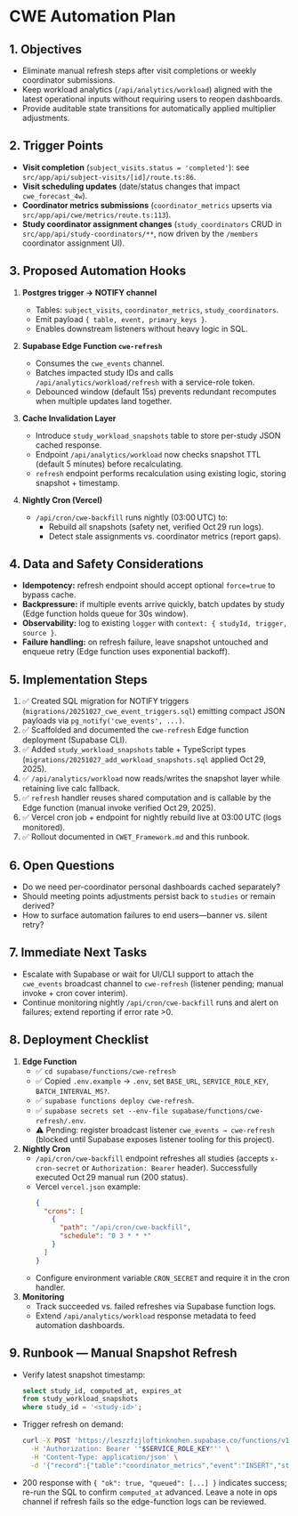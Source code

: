 # CWE Automation Plan

## 1. Objectives
- Eliminate manual refresh steps after visit completions or weekly coordinator submissions.
- Keep workload analytics (`/api/analytics/workload`) aligned with the latest operational inputs without requiring users to reopen dashboards.
- Provide auditable state transitions for automatically applied multiplier adjustments.

## 2. Trigger Points
- **Visit completion** (`subject_visits.status = 'completed'`): see `src/app/api/subject-visits/[id]/route.ts:86`.
- **Visit scheduling updates** (date/status changes that impact `cwe_forecast_4w`).
- **Coordinator metrics submissions** (`coordinator_metrics` upserts via `src/app/api/cwe/metrics/route.ts:113`).
- **Study coordinator assignment changes** (`study_coordinators` CRUD in `src/app/api/study-coordinators/**`, now driven by the `/members` coordinator assignment UI).

## 3. Proposed Automation Hooks
1. **Postgres trigger → NOTIFY channel**
   - Tables: `subject_visits`, `coordinator_metrics`, `study_coordinators`.
   - Emit payload `{ table, event, primary_keys }`.
   - Enables downstream listeners without heavy logic in SQL.

2. **Supabase Edge Function `cwe-refresh`**
   - Consumes the `cwe_events` channel.
   - Batches impacted study IDs and calls `/api/analytics/workload/refresh` with a service-role token.
   - Debounced window (default 15s) prevents redundant recomputes when multiple updates land together.

3. **Cache Invalidation Layer**
   - Introduce `study_workload_snapshots` table to store per-study JSON cached response.
   - Endpoint `/api/analytics/workload` now checks snapshot TTL (default 5 minutes) before recalculating.
   - `refresh` endpoint performs recalculation using existing logic, storing snapshot + timestamp.

4. **Nightly Cron (Vercel)**
   - `/api/cron/cwe-backfill` runs nightly (03:00 UTC) to:
     - Rebuild all snapshots (safety net, verified Oct 29 run logs).
     - Detect stale assignments vs. coordinator metrics (report gaps).

## 4. Data and Safety Considerations
- **Idempotency:** refresh endpoint should accept optional `force=true` to bypass cache.
- **Backpressure:** if multiple events arrive quickly, batch updates by study (Edge function holds queue for 30s window).
- **Observability:** log to existing `logger` with `context: { studyId, trigger, source }`.
- **Failure handling:** on refresh failure, leave snapshot untouched and enqueue retry (Edge function uses exponential backoff).

## 5. Implementation Steps
1. ✅ Created SQL migration for NOTIFY triggers (`migrations/20251027_cwe_event_triggers.sql`) emitting compact JSON payloads via `pg_notify('cwe_events', ...)`.
2. ✅ Scaffolded and documented the `cwe-refresh` Edge function deployment (Supabase CLI).
3. ✅ Added `study_workload_snapshots` table + TypeScript types (`migrations/20251027_add_workload_snapshots.sql` applied Oct 29, 2025).
4. ✅ `/api/analytics/workload` now reads/writes the snapshot layer while retaining live calc fallback.
5. ✅ `refresh` handler reuses shared computation and is callable by the Edge function (manual invoke verified Oct 29, 2025).
6. ✅ Vercel cron job + endpoint for nightly rebuild live at 03:00 UTC (logs monitored).
7. ✅ Rollout documented in `CWET_Framework.md` and this runbook.

## 6. Open Questions
- Do we need per-coordinator personal dashboards cached separately?
- Should meeting points adjustments persist back to `studies` or remain derived?
- How to surface automation failures to end users—banner vs. silent retry?

## 7. Immediate Next Tasks
- Escalate with Supabase or wait for UI/CLI support to attach the `cwe_events` broadcast channel to `cwe-refresh` (listener pending; manual invoke + cron cover interim).
- Continue monitoring nightly `/api/cron/cwe-backfill` runs and alert on failures; extend reporting if error rate >0.

## 8. Deployment Checklist
1. **Edge Function**
   - ✅ `cd supabase/functions/cwe-refresh`
   - ✅ Copied `.env.example` → `.env`, set `BASE_URL`, `SERVICE_ROLE_KEY`, `BATCH_INTERVAL_MS?`.
   - ✅ `supabase functions deploy cwe-refresh`.
   - ✅ `supabase secrets set --env-file supabase/functions/cwe-refresh/.env`.
   - ⚠️ Pending: register broadcast listener `cwe_events → cwe-refresh` (blocked until Supabase exposes listener tooling for this project).
2. **Nightly Cron**
   - `/api/cron/cwe-backfill` endpoint refreshes all studies (accepts `x-cron-secret` or `Authorization: Bearer` header). Successfully executed Oct 29 manual run (200 status).
   - Vercel `vercel.json` example:
     ```json
     {
       "crons": [
         {
           "path": "/api/cron/cwe-backfill",
           "schedule": "0 3 * * *"
         }
       ]
     }
     ```
   - Configure environment variable `CRON_SECRET` and require it in the cron handler.
3. **Monitoring**
   - Track succeeded vs. failed refreshes via Supabase function logs.
   - Extend `/api/analytics/workload` response metadata to feed automation dashboards.

## 9. Runbook — Manual Snapshot Refresh
- Verify latest snapshot timestamp:
  ```sql
  select study_id, computed_at, expires_at
  from study_workload_snapshots
  where study_id = '<study-id>';
  ```
- Trigger refresh on demand:
  ```bash
  curl -X POST 'https://leszzfzjloftinknohen.supabase.co/functions/v1/cwe-refresh' \
    -H 'Authorization: Bearer '"$SERVICE_ROLE_KEY"'' \
    -H 'Content-Type: application/json' \
    -d '{"record":{"table":"coordinator_metrics","event":"INSERT","study_id":"<study-id>"}}'
  ```
- 200 response with `{ "ok": true, "queued": [...] }` indicates success; re-run the SQL to confirm `computed_at` advanced. Leave a note in ops channel if refresh fails so the edge-function logs can be reviewed.
